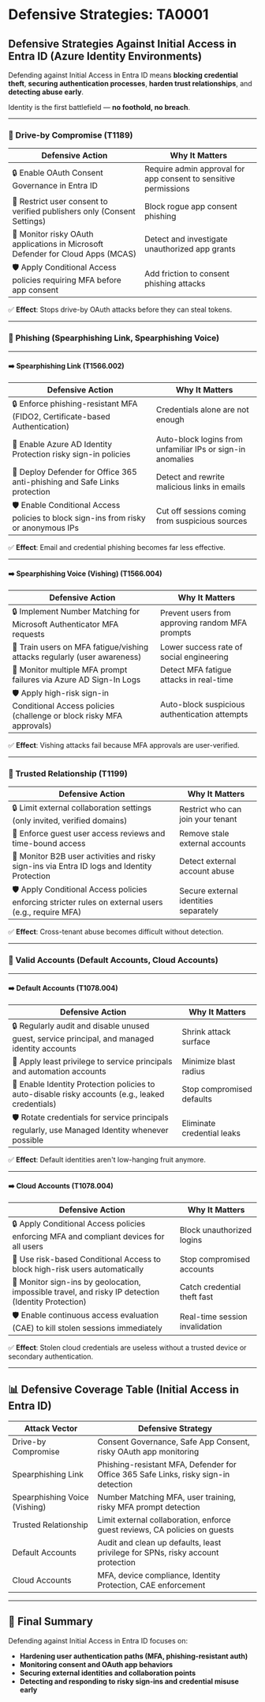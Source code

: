 # Defensive Strategies: TA0001

## **Defensive Strategies Against Initial Access in Entra ID (Azure Identity Environments)**

Defending against Initial Access in Entra ID means **blocking credential theft**, **securing authentication processes**, **harden trust relationships**, and **detecting abuse early**.

Identity is the first battlefield — **no foothold, no breach**.

***

### 🎯 Drive-by Compromise (T1189)

| Defensive Action                                                                | Why It Matters                                                  |
| ------------------------------------------------------------------------------- | --------------------------------------------------------------- |
| 🔒 Enable OAuth Consent Governance in Entra ID                                  | Require admin approval for app consent to sensitive permissions |
| 🚫 Restrict user consent to verified publishers only (Consent Settings)         | Block rogue app consent phishing                                |
| 📜 Monitor risky OAuth applications in Microsoft Defender for Cloud Apps (MCAS) | Detect and investigate unauthorized app grants                  |
| 🛡️ Apply Conditional Access policies requiring MFA before app consent          | Add friction to consent phishing attacks                        |

✅ **Effect**: Stops drive-by OAuth attacks before they can steal tokens.

***

### 🎣 Phishing (Spearphishing Link, Spearphishing Voice)

***

#### ➡️ **Spearphishing Link (T1566.002)**

| Defensive Action                                                                     | Why It Matters                                             |
| ------------------------------------------------------------------------------------ | ---------------------------------------------------------- |
| 🔒 Enforce phishing-resistant MFA (FIDO2, Certificate-based Authentication)          | Credentials alone are not enough                           |
| 🚫 Enable Azure AD Identity Protection risky sign-in policies                        | Auto-block logins from unfamiliar IPs or sign-in anomalies |
| 📜 Deploy Defender for Office 365 anti-phishing and Safe Links protection            | Detect and rewrite malicious links in emails               |
| 🛡️ Enable Conditional Access policies to block sign-ins from risky or anonymous IPs | Cut off sessions coming from suspicious sources            |

✅ **Effect**: Email and credential phishing becomes far less effective.

***

#### ➡️ **Spearphishing Voice (Vishing) (T1566.004)**

| Defensive Action                                                                                 | Why It Matters                                  |
| ------------------------------------------------------------------------------------------------ | ----------------------------------------------- |
| 🔒 Implement Number Matching for Microsoft Authenticator MFA requests                            | Prevent users from approving random MFA prompts |
| 🚫 Train users on MFA fatigue/vishing attacks regularly (user awareness)                         | Lower success rate of social engineering        |
| 📜 Monitor multiple MFA prompt failures via Azure AD Sign-In Logs                                | Detect MFA fatigue attacks in real-time         |
| 🛡️ Apply high-risk sign-in Conditional Access policies (challenge or block risky MFA approvals) | Auto-block suspicious authentication attempts   |

✅ **Effect**: Vishing attacks fail because MFA approvals are user-verified.

***

### 🔗 Trusted Relationship (T1199)

| Defensive Action                                                                                     | Why It Matters                        |
| ---------------------------------------------------------------------------------------------------- | ------------------------------------- |
| 🔒 Limit external collaboration settings (only invited, verified domains)                            | Restrict who can join your tenant     |
| 🚫 Enforce guest user access reviews and time-bound access                                           | Remove stale external accounts        |
| 📜 Monitor B2B user activities and risky sign-ins via Entra ID logs and Identity Protection          | Detect external account abuse         |
| 🛡️ Apply Conditional Access policies enforcing stricter rules on external users (e.g., require MFA) | Secure external identities separately |

✅ **Effect**: Cross-tenant abuse becomes difficult without detection.

***

### 👤 Valid Accounts (Default Accounts, Cloud Accounts)

***

#### ➡️ **Default Accounts (T1078.004)**

| Defensive Action                                                                                 | Why It Matters             |
| ------------------------------------------------------------------------------------------------ | -------------------------- |
| 🔒 Regularly audit and disable unused guest, service principal, and managed identity accounts    | Shrink attack surface      |
| 🚫 Apply least privilege to service principals and automation accounts                           | Minimize blast radius      |
| 📜 Enable Identity Protection policies to auto-disable risky accounts (e.g., leaked credentials) | Stop compromised defaults  |
| 🛡️ Rotate credentials for service principals regularly, use Managed Identity whenever possible  | Eliminate credential leaks |

✅ **Effect**: Default identities aren't low-hanging fruit anymore.

***

#### ➡️ **Cloud Accounts (T1078.004)**

| Defensive Action                                                                                    | Why It Matters                 |
| --------------------------------------------------------------------------------------------------- | ------------------------------ |
| 🔒 Apply Conditional Access policies enforcing MFA and compliant devices for all users              | Block unauthorized logins      |
| 🚫 Use risk-based Conditional Access to block high-risk users automatically                         | Stop compromised accounts      |
| 📜 Monitor sign-ins by geolocation, impossible travel, and risky IP detection (Identity Protection) | Catch credential theft fast    |
| 🛡️ Enable continuous access evaluation (CAE) to kill stolen sessions immediately                   | Real-time session invalidation |

✅ **Effect**: Stolen cloud credentials are useless without a trusted device or secondary authentication.

***

## 📊 **Defensive Coverage Table (Initial Access in Entra ID)**

| Attack Vector                 | Defensive Strategy                                                                  |
| ----------------------------- | ----------------------------------------------------------------------------------- |
| Drive-by Compromise           | Consent Governance, Safe App Consent, risky OAuth app monitoring                    |
| Spearphishing Link            | Phishing-resistant MFA, Defender for Office 365 Safe Links, risky sign-in detection |
| Spearphishing Voice (Vishing) | Number Matching MFA, user training, risky MFA prompt detection                      |
| Trusted Relationship          | Limit external collaboration, enforce guest reviews, CA policies on guests          |
| Default Accounts              | Audit and clean up defaults, least privilege for SPNs, risky account protection     |
| Cloud Accounts                | MFA, device compliance, Identity Protection, CAE enforcement                        |

***

## 🎯 Final Summary

Defending against Initial Access in Entra ID focuses on:

* **Hardening user authentication paths (MFA, phishing-resistant auth)**
* **Monitoring consent and OAuth app behaviors**
* **Securing external identities and collaboration points**
* **Detecting and responding to risky sign-ins and credential misuse early**
